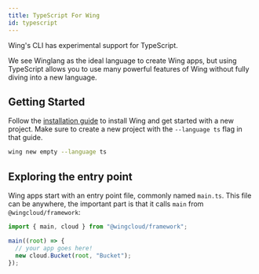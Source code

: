 ```yaml
---
title: TypeScript For Wing
id: typescript
---
```


Wing's CLI has experimental support for TypeScript.

We see Winglang as the ideal language to create Wing apps, but using TypeScript allows you to use many powerful features of Wing without fully diving into a new language.

## Getting Started

Follow the [installation guide](../01-start-here/02-installation.md) to install Wing and get started with a new project. Make sure to create a new project with the `--language ts` flag in that guide.

```sh
wing new empty --language ts
```

## Exploring the entry point

Wing apps start with an entry point file, commonly named `main.ts`. This file can be anywhere, the important part is that it calls `main` from `@wingcloud/framework`:

```ts
import { main, cloud } from "@wingcloud/framework";

main((root) => {
  // your app goes here!
  new cloud.Bucket(root, "Bucket");
});
```
